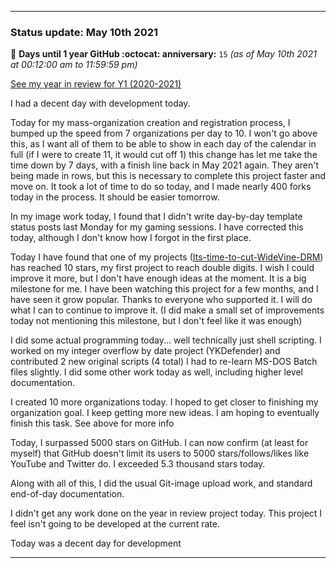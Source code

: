 
***

### Status update: May 10th 2021

🎂 **Days until 1 year GitHub :octocat: anniversary:** `15` _(as of May 10th 2021 at 00:12:00 am to 11:59:59 pm)_

[See my year in review for Y1 (2020-2021)](https://github.com/seanpm2001/seanpm2001/blob/master/Special/Year-in-Review/2020-2021)

I had a decent day with development today. 

Today for my mass-organization creation and registration process, I bumped up the speed from 7 organizations per day to 10. I won't go above this, as I want all of them to be able to show in each day of the calendar in full (if I were to create 11, it would cut off 1) this change has let me take the time down by 7 days, with a finish line back in May 2021 again. They aren't being made in rows, but this is necessary to complete this project faster and move on. It took a lot of time to do so today, and I made nearly 400 forks today in the process. It should be easier tomorrow.

In my image work today, I found that I didn't write day-by-day template status posts last Monday for my gaming sessions. I have corrected this today, although I don't know how I forgot in the first place.

Today I have found that one of my projects ([Its-time-to-cut-WideVine-DRM](https://github.com/seanpm2001/Its-time-to-cut-WideVine-DRM)) has reached 10 stars, my first project to reach double digits. I wish I could improve it more, but I don't have enough ideas at the moment. It is a big milestone for me. I have been watching this project for a few months, and I have seen it grow popular. Thanks to everyone who supported it. I will do what I can to continue to improve it. (I did make a small set of improvements today not mentioning this milestone, but I don't feel like it was enough)

I did some actual programming today... well technically just shell scripting. I worked on my integer overflow by date project (YKDefender) and contributed 2 new original scripts (4 total) I had to re-learn MS-DOS Batch files slightly. I did some other work today as well, including higher level documentation.

I created 10 more organizations today. I hoped to get closer to finishing my organization goal. I keep getting more new ideas. I am hoping to eventually finish this task. See above for more info

Today, I surpassed 5000 stars on GitHub. I can now confirm (at least for myself) that GitHub doesn't limit its users to 5000 stars/follows/likes like YouTube and Twitter do. I exceeded 5.3 thousand stars today.

Along with all of this, I did the usual Git-image upload work, and standard end-of-day documentation.

I didn't get any work done on the year in review project today. This project I feel isn't going to be developed at the current rate.

Today was a decent day for development

***

<!-- Notes for today
Tons of forks, over 2 hours
Forgot template posts from last week Monday work
!-->


